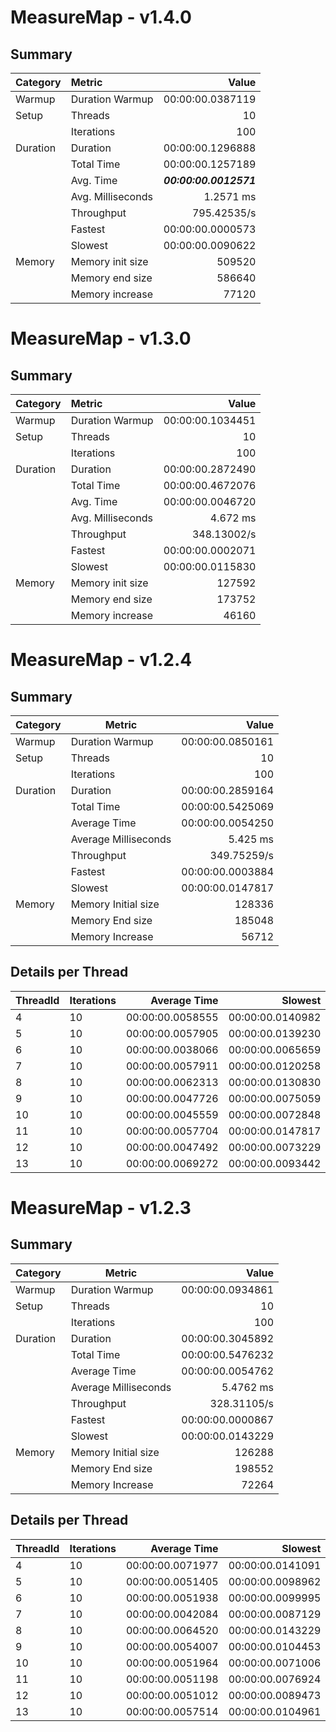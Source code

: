 ﻿

# MeasureMap - v1.4.0
## Summary
| Category | Metric            |            Value |
| :------- | :---------------- | ---------------: |
| Warmup   | Duration Warmup   | 00:00:00.0387119 |
| Setup    | Threads           |               10 |
|          | Iterations        |              100 |
| Duration | Duration          | 00:00:00.1296888 |
|          | Total Time        | 00:00:00.1257189 |
|          | Avg. Time         | **_00:00:00.0012571_** |
|          | Avg. Milliseconds |        1.2571 ms |
|          | Throughput        |      795.42535/s |
|          | Fastest           | 00:00:00.0000573 |
|          | Slowest           | 00:00:00.0090622 |
| Memory   | Memory init size  |           509520 |
|          | Memory end size   |           586640 |
|          | Memory increase   |            77120 |


# MeasureMap - v1.3.0
## Summary
| Category | Metric            |            Value |
| :------- | :---------------- | ---------------: |
| Warmup   | Duration Warmup   | 00:00:00.1034451 |
| Setup    | Threads           |               10 |
|          | Iterations        |              100 |
| Duration | Duration          | 00:00:00.2872490 |
|          | Total Time        | 00:00:00.4672076 |
|          | Avg. Time         | 00:00:00.0046720 |
|          | Avg. Milliseconds |         4.672 ms |
|          | Throughput        |      348.13002/s |
|          | Fastest           | 00:00:00.0002071 |
|          | Slowest           | 00:00:00.0115830 |
| Memory   | Memory init size  |           127592 |
|          | Memory end size   |           173752 |
|          | Memory increase   |            46160 |


# MeasureMap - v1.2.4
## Summary
| Category | Metric | Value |
| --- | --- | ---: |
| Warmup | Duration Warmup | 00:00:00.0850161 |
| Setup | Threads | 10 |
|  | Iterations | 100 |
| Duration | Duration | 00:00:00.2859164 |
|  | Total Time | 00:00:00.5425069 |
|  | Average Time | 00:00:00.0054250 |
|  | Average Milliseconds | 5.425 ms |
|  | Throughput | 349.75259/s |
|  | Fastest | 00:00:00.0003884 |
|  | Slowest | 00:00:00.0147817 |
| Memory | Memory Initial size | 128336 |
|  | Memory End size | 185048 |
|  | Memory Increase | 56712 |

## Details per Thread
| ThreadId | Iterations | Average Time | Slowest | Fastest | Throughput |
| --- | --- | ---: | ---: | ---: | ---: |
| 4 | 10 | 00:00:00.0058555 | 00:00:00.0140982 | 00:00:00.0014117 | 170.77873/s |
| 5 | 10 | 00:00:00.0057905 | 00:00:00.0139230 | 00:00:00.0018329 | 172.69606/s |
| 6 | 10 | 00:00:00.0038066 | 00:00:00.0065659 | 00:00:00.0012217 | 262.69886/s |
| 7 | 10 | 00:00:00.0057911 | 00:00:00.0120258 | 00:00:00.0013858 | 172.67787/s |
| 8 | 10 | 00:00:00.0062313 | 00:00:00.0130830 | 00:00:00.0038898 | 160.47887/s |
| 9 | 10 | 00:00:00.0047726 | 00:00:00.0075059 | 00:00:00.0003884 | 209.5272/s |
| 10 | 10 | 00:00:00.0045559 | 00:00:00.0072848 | 00:00:00.0005383 | 219.49271/s |
| 11 | 10 | 00:00:00.0057704 | 00:00:00.0147817 | 00:00:00.0017698 | 173.29731/s |
| 12 | 10 | 00:00:00.0047492 | 00:00:00.0073229 | 00:00:00.0011710 | 210.56178/s |
| 13 | 10 | 00:00:00.0069272 | 00:00:00.0093442 | 00:00:00.0043829 | 144.3568/s |


# MeasureMap - v1.2.3
## Summary
| Category | Metric | Value |
| --- | --- | ---: |
| Warmup | Duration Warmup | 00:00:00.0934861 |
| Setup | Threads | 10 |
|  | Iterations | 100 |
| Duration | Duration | 00:00:00.3045892 |
|  | Total Time | 00:00:00.5476232 |
|  | Average Time | 00:00:00.0054762 |
|  | Average Milliseconds | 5.4762 ms |
|  | Throughput | 328.31105/s |
|  | Fastest | 00:00:00.0000867 |
|  | Slowest | 00:00:00.0143229 |
| Memory | Memory Initial size | 126288 |
|  | Memory End size | 198552 |
|  | Memory Increase | 72264 |

## Details per Thread
| ThreadId | Iterations | Average Time | Slowest | Fastest | Throughput |
| --- | --- | ---: | ---: | ---: | ---: |
| 4 | 10 | 00:00:00.0071977 | 00:00:00.0141091 | 00:00:00.0026345 | 138.93231/s |
| 5 | 10 | 00:00:00.0051405 | 00:00:00.0098962 | 00:00:00.0001348 | 194.53058/s |
| 6 | 10 | 00:00:00.0051938 | 00:00:00.0099995 | 00:00:00.0014394 | 192.53689/s |
| 7 | 10 | 00:00:00.0042084 | 00:00:00.0087129 | 00:00:00.0004524 | 237.61774/s |
| 8 | 10 | 00:00:00.0064520 | 00:00:00.0143229 | 00:00:00.0000867 | 154.98926/s |
| 9 | 10 | 00:00:00.0054007 | 00:00:00.0104453 | 00:00:00.0029130 | 185.15981/s |
| 10 | 10 | 00:00:00.0051964 | 00:00:00.0071006 | 00:00:00.0030690 | 192.44092/s |
| 11 | 10 | 00:00:00.0051198 | 00:00:00.0076924 | 00:00:00.0023300 | 195.3186/s |
| 12 | 10 | 00:00:00.0051012 | 00:00:00.0089473 | 00:00:00.0002999 | 196.03077/s |
| 13 | 10 | 00:00:00.0057514 | 00:00:00.0104961 | 00:00:00.0001130 | 173.8689/s |